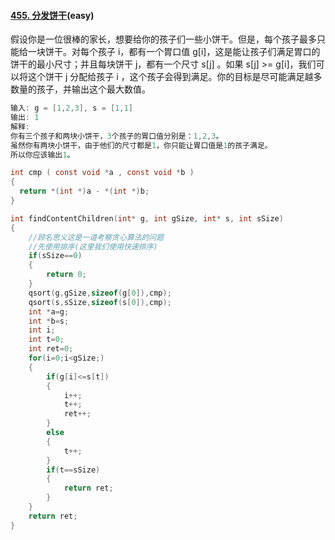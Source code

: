 #### [455. 分发饼干](https://leetcode-cn.com/problems/assign-cookies/)(easy)

假设你是一位很棒的家长，想要给你的孩子们一些小饼干。但是，每个孩子最多只能给一块饼干。对每个孩子 i，都有一个胃口值 g[i]，这是能让孩子们满足胃口的饼干的最小尺寸；并且每块饼干 j，都有一个尺寸 s[j] 。如果 s[j] >= g[i]，我们可以将这个饼干 j 分配给孩子 i ，这个孩子会得到满足。你的目标是尽可能满足越多数量的孩子，并输出这个最大数值。

```c
输入: g = [1,2,3], s = [1,1]
输出: 1
解释: 
你有三个孩子和两块小饼干，3个孩子的胃口值分别是：1,2,3。
虽然你有两块小饼干，由于他们的尺寸都是1，你只能让胃口值是1的孩子满足。
所以你应该输出1。
```

```c
int cmp ( const void *a , const void *b ) 
{ 
  return *(int *)a - *(int *)b; 
} 

int findContentChildren(int* g, int gSize, int* s, int sSize)
{
	//顾名思义这是一道考察贪心算法的问题
	//先使用排序(这里我们使用快速排序)
    if(sSize==0)
    {
        return 0;
    }
	qsort(g,gSize,sizeof(g[0]),cmp);
	qsort(s,sSize,sizeof(s[0]),cmp);
	int *a=g;
	int *b=s;
	int i;
	int t=0;
	int ret=0;
	for(i=0;i<gSize;)
	{
		if(g[i]<=s[t])
		{
			i++;
			t++;
			ret++;
		}
		else
		{
			t++;
		}
		if(t==sSize)
		{
			return ret;
		}
	}
	return ret;
}
```

